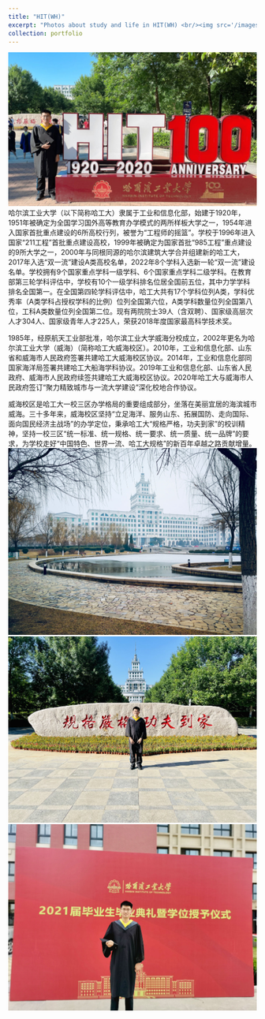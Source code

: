 ```yaml
---
title: "HIT(WH)"
excerpt: "Photos about study and life in HIT(WH) <br/><img src='/images/photo3.jpg'>"
collection: portfolio
---
```


<img src='/images/photo3.jpg'>
哈尔滨工业大学（以下简称哈工大）隶属于工业和信息化部，始建于1920年，1951年被确定为全国学习国外高等教育办学模式的两所样板大学之一，1954年进入国家首批重点建设的6所高校行列，被誉为“工程师的摇篮”。学校于1996年进入国家“211工程”首批重点建设高校，1999年被确定为国家首批“985工程”重点建设的9所大学之一，2000年与同根同源的哈尔滨建筑大学合并组建新的哈工大，2017年入选“双一流”建设A类高校名单，2022年8个学科入选新一轮“双一流”建设名单。学校拥有9个国家重点学科一级学科、6个国家重点学科二级学科。在教育部第三轮学科评估中，学校有10个一级学科排名位居全国前五位，其中力学学科排名全国第一。在全国第四轮学科评估中，哈工大共有17个学科位列A类，学科优秀率（A类学科占授权学科的比例）位列全国第六位，A类学科数量位列全国第八位，工科A类数量位列全国第二位。现有两院院士39人（含双聘）、国家级高层次人才304人、国家级青年人才225人，荣获2018年度国家最高科学技术奖。

1985年，经原航天工业部批准，哈尔滨工业大学威海分校成立，2002年更名为哈尔滨工业大学（威海）（简称哈工大威海校区）。2010年，工业和信息化部、山东省和威海市人民政府签署共建哈工大威海校区协议。2014年，工业和信息化部同国家海洋局签署共建哈工大船海学科协议。2019年工业和信息化部、山东省人民政府、威海市人民政府续签共建哈工大威海校区协议。2020年哈工大与威海市人民政府签订“聚力精致城市与一流大学建设”深化校地合作协议。

威海校区是哈工大一校三区办学格局的重要组成部分，坐落在美丽宜居的海滨城市威海。三十多年来，威海校区坚持“立足海洋、服务山东、拓展国防、走向国际、面向国民经济主战场”的办学定位，秉承哈工大“规格严格，功夫到家”的校训精神，坚持一校三区“统一标准、统一规格、统一要求、统一质量、统一品牌”的要求，为学校走好“中国特色、世界一流、哈工大规格”的新百年卓越之路贡献增量。
<img src='/images/HIT1.jpg'>
<img src='/images/HIT2.jpg'>
<img src='/images/HIT3.jpg'>

